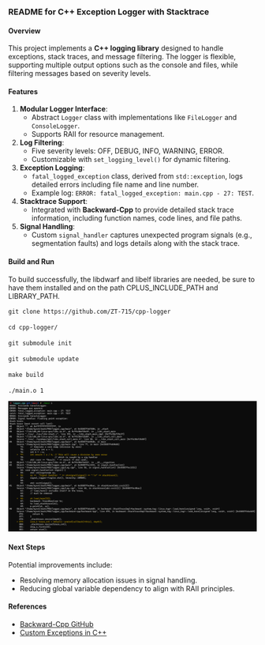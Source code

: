 ### README for C++ Exception Logger with Stacktrace

#### Overview
This project implements a **C++ logging library** designed to handle exceptions, stack traces, and message filtering. The logger is flexible, supporting multiple output options such as the console and files, while filtering messages based on severity levels.

#### Features
1. **Modular Logger Interface**:
   - Abstract `Logger` class with implementations like `FileLogger` and `ConsoleLogger`.
   - Supports RAII for resource management.
2. **Log Filtering**:
   - Five severity levels: OFF, DEBUG, INFO, WARNING, ERROR.
   - Customizable with `set_logging_level()` for dynamic filtering.
3. **Exception Logging**:
   - `fatal_logged_exception` class, derived from `std::exception`, logs detailed errors including file name and line number.
   - Example log: `ERROR: fatal_logged_exception: main.cpp - 27: TEST`.
4. **Stacktrace Support**:
   - Integrated with **Backward-Cpp** to provide detailed stack trace information, including function names, code lines, and file paths.
5. **Signal Handling**:
   - Custom `signal_handler` captures unexpected program signals (e.g., segmentation faults) and logs details along with the stack trace.

#### Build and Run

To build successfully, the libdwarf and libelf libraries are needed, be sure to have them installed and on the path CPLUS_INCLUDE_PATH and LIBRARY_PATH.

```
git clone https://github.com/ZT-715/cpp-logger

cd cpp-logger/

git submodule init

git submodule update

make build

./main.o 1
```
![alt text](https://raw.githubusercontent.com/ZT-715/cpp-logger/refs/heads/main/output.png)

#### Next Steps
Potential improvements include:
- Resolving memory allocation issues in signal handling.
- Reducing global variable dependency to align with RAII principles.

#### References
- [Backward-Cpp GitHub](https://github.com/bombela/backward-cpp)
- [Custom Exceptions in C++](https://stackoverflow.com/questions/16945787/how-is-it-possible-to-overload-the-throw-function-while-writing-a-custom-excepti)
